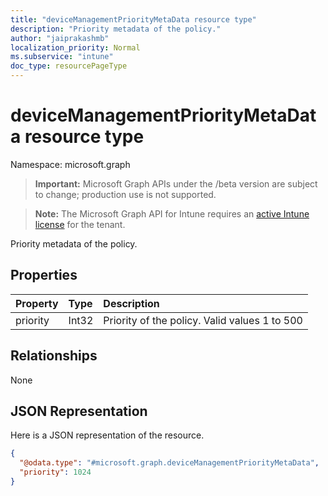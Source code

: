 ```yaml
---
title: "deviceManagementPriorityMetaData resource type"
description: "Priority metadata of the policy."
author: "jaiprakashmb"
localization_priority: Normal
ms.subservice: "intune"
doc_type: resourcePageType
---
```


# deviceManagementPriorityMetaData resource type

Namespace: microsoft.graph

> **Important:** Microsoft Graph APIs under the /beta version are subject to change; production use is not supported.

> **Note:** The Microsoft Graph API for Intune requires an [active Intune license](https://go.microsoft.com/fwlink/?linkid=839381) for the tenant.

Priority metadata of the policy.

## Properties
|Property|Type|Description|
|:---|:---|:---|
|priority|Int32|Priority of the policy. Valid values 1 to 500|

## Relationships
None

## JSON Representation
Here is a JSON representation of the resource.
<!-- {
  "blockType": "resource",
  "@odata.type": "microsoft.graph.deviceManagementPriorityMetaData"
}
-->
``` json
{
  "@odata.type": "#microsoft.graph.deviceManagementPriorityMetaData",
  "priority": 1024
}
```